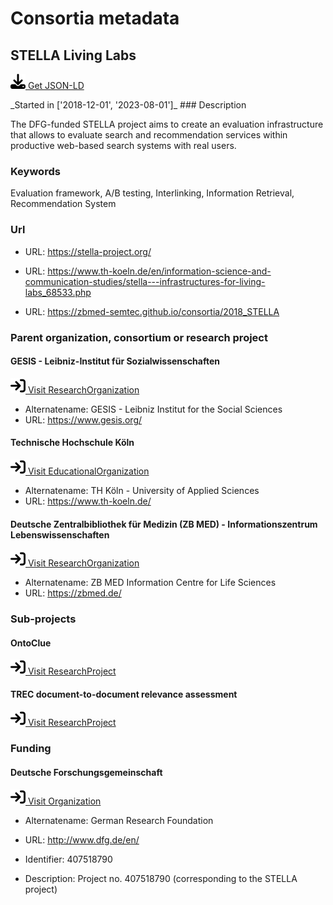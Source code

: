 # Consortia metadata

## STELLA Living Labs

<p><img src = "/images/get.svg" alt="Get JSON-LD"/><a href="https://raw.githubusercontent.com/zbmed-semtec/zbmed-semtec.github.io/main/metadata\consortia\2018_STELLA.json" target="_blank"> Get JSON-LD</a></p>
_Started in ['2018-12-01', '2023-08-01']_
### Description

The DFG-funded STELLA project aims to create an evaluation infrastructure that allows to evaluate search and recommendation services within productive web-based search systems with real users.
### Keywords

Evaluation framework, A/B testing, Interlinking, Information Retrieval, Recommendation System
### Url

- URL: <a href="https://stella-project.org/" target="_blank">https://stella-project.org/</a>

- URL: <a href="https://www.th-koeln.de/en/information-science-and-communication-studies/stella---infrastructures-for-living-labs_68533.php" target="_blank">https://www.th-koeln.de/en/information-science-and-communication-studies/stella---infrastructures-for-living-labs_68533.php</a>

- URL: <a href="https://zbmed-semtec.github.io/consortia/2018_STELLA" target="_blank">https://zbmed-semtec.github.io/consortia/2018_STELLA</a>

### Parent organization, consortium or research project

#### GESIS - Leibniz-Institut für Sozialwissenschaften

<a href="https://ror.org/018afyw53" target="_blank"><img src = "/images/visit.svg" alt="Visit URL"/> Visit ResearchOrganization</a>

- Alternatename: GESIS - Leibniz Institut for the Social Sciences
- URL: <a href="https://www.gesis.org/" target="_blank">https://www.gesis.org/</a>

#### Technische Hochschule Köln

<a href="https://ror.org/014nnvj65" target="_blank"><img src = "/images/visit.svg" alt="Visit URL"/> Visit EducationalOrganization</a>

- Alternatename: TH Köln - University of Applied Sciences 
- URL: <a href="https://www.th-koeln.de/" target="_blank">https://www.th-koeln.de/</a>

#### Deutsche Zentralbibliothek für Medizin (ZB MED) - Informationszentrum Lebenswissenschaften

<a href="https://ror.org/0259fwx54" target="_blank"><img src = "/images/visit.svg" alt="Visit URL"/> Visit ResearchOrganization</a>

- Alternatename: ZB MED Information Centre for Life Sciences
- URL: <a href="https://zbmed.de/" target="_blank">https://zbmed.de/</a>

### Sub-projects

#### OntoClue

<a href="https://zbmed-semtec.github.io/projects/2021_OntoClue" target="_blank"><img src = "/images/visit.svg" alt="Visit URL"/> Visit ResearchProject</a>

#### TREC document-to-document relevance assessment

<a href="https://zbmed-semtec.github.io/projects/2022_TREC_doc2doc" target="_blank"><img src = "/images/visit.svg" alt="Visit URL"/> Visit ResearchProject</a>

### Funding

#### Deutsche Forschungsgemeinschaft

<a href="https://ror.org/018mejw64" target="_blank"><img src = "/images/visit.svg" alt="Visit URL"/> Visit Organization</a>

- Alternatename: German Research Foundation
- URL: <a href="http://www.dfg.de/en/" target="_blank">http://www.dfg.de/en/</a>

- Identifier: 407518790
- Description: Project no. 407518790 (corresponding to the STELLA project)


<script type="application/ld+json">
{
  "@context": "https://schema.org/",
  "@id": "https://gepris.dfg.de/gepris/projekt/407518790#project",
  "@type": "ResearchProject",
  "name": "STELLA Living Labs",
  "foundingDate": [
    "2018-12-01",
    "2023-08-01"
  ],
  "description": "The DFG-funded STELLA project aims to create an evaluation infrastructure that allows to evaluate search and recommendation services within productive web-based search systems with real users.",
  "keywords": "Evaluation framework, A/B testing, Interlinking, Information Retrieval, Recommendation System",
  "url": [
    "https://stella-project.org/",
    "https://www.th-koeln.de/en/information-science-and-communication-studies/stella---infrastructures-for-living-labs_68533.php",
    "https://zbmed-semtec.github.io/consortia/2018_STELLA"
  ],
  "parentOrganization": [
    {
      "@type": "ResearchOrganization",
      "@id": "https://ror.org/018afyw53",
      "name": "GESIS - Leibniz-Institut f\u00fcr Sozialwissenschaften",
      "alternateName": "GESIS - Leibniz Institut for the Social Sciences",
      "url": "https://www.gesis.org/"
    },
    {
      "@type": "EducationalOrganization",
      "@id": "https://ror.org/014nnvj65",
      "name": "Technische Hochschule K\u00f6ln",
      "alternateName": "TH K\u00f6ln - University of Applied Sciences ",
      "url": "https://www.th-koeln.de/"
    },
    {
      "@type": "ResearchOrganization",
      "@id": "https://ror.org/0259fwx54",
      "name": "Deutsche Zentralbibliothek f\u00fcr Medizin (ZB MED) - Informationszentrum Lebenswissenschaften",
      "alternateName": "ZB MED Information Centre for Life Sciences",
      "url": "https://zbmed.de/"
    }
  ],
  "subOrganization": [
    {
      "@type": "ResearchProject",
      "@id": "https://zbmed-semtec.github.io/projects/2021_OntoClue",
      "name": "OntoClue"
    },
    {
      "@type": "ResearchProject",
      "@id": "https://zbmed-semtec.github.io/projects/2022_TREC_doc2doc",
      "name": "TREC document-to-document relevance assessment"
    }
  ],
  "funding": [
    {
      "@type": "Grant",
      "funder": {
        "@type": "Organization",
        "@id": "https://ror.org/018mejw64",
        "name": "Deutsche Forschungsgemeinschaft",
        "alternateName": "German Research Foundation",
        "url": "http://www.dfg.de/en/"
      },
      "identifier": "407518790",
      "description": "Project no. 407518790 (corresponding to the STELLA project)"
    }
  ]
}
</script>

